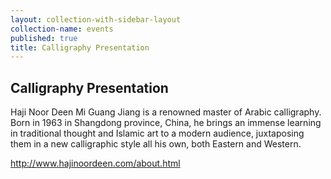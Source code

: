 ```yaml
---
layout: collection-with-sidebar-layout
collection-name: events
published: true
title: Calligraphy Presentation
---
```

## Calligraphy Presentation
Haji Noor Deen Mi Guang Jiang is a renowned master of Arabic calligraphy.  
Born in 1963 in Shangdong province, China, he brings an immense learning in traditional thought and Islamic art to a modern audience, juxtaposing them in a new calligraphic style all his own, both Eastern and Western.

http://www.hajinoordeen.com/about.html
